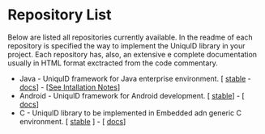 Repository List
====================


Below are listed all repositories currently available.
In the readme of each repository is specified the way to implement the UniquID library in your project.
Each repository has, also, an extensive e complete documentation usually in HTML format exctracted from the code commentary.

* Java  - UniquID framework for Java enterprise environment. [ [stable](https://github.com/uniquid/uidcore-java)  -  [docs](/attachments/uidcore-javadoc.zip)] - 
[[See Intallation Notes](java_requirements.md)]
* Android - UniquID framework for Android development. [ [stable](https://github.com/uniquid/uidcore-android)] - [  [docs](/attachments/JavaDocUidcoreAndroid.zip)]
* C - UniquID library to be implemented in Embedded adn generic C environment. [ [stable](https://github.com/uniquid/uidcore-c) ] - [ [docs](/attachments/uidcore-c_docs.tgz)]

